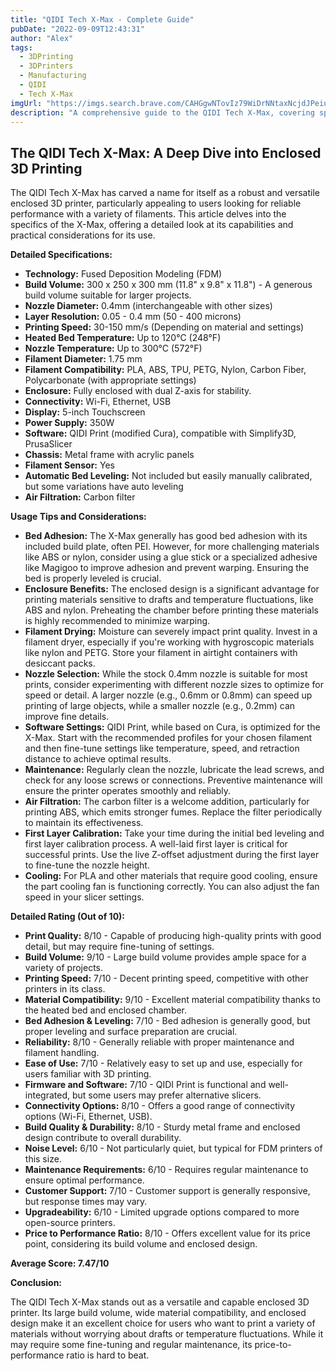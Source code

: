 ```yaml
---
title: "QIDI Tech X-Max - Complete Guide"
pubDate: "2022-09-09T12:43:31"
author: "Alex"
tags:
  - 3DPrinting
  - 3DPrinters
  - Manufacturing
  - QIDI
  - Tech X-Max
imgUrl: "https://imgs.search.brave.com/CAHGgwNTovIz79WiDrNNtaxNcjdJPeiuWxa_OBJPKNA/rs:fit:860:0:0:0/g:ce/aHR0cHM6Ly8zZHBy/aW50ZXJseS5jb20v/d3AtY29udGVudC91/cGxvYWRzLzIwMjAv/MDcvUUlESS1UZWNo/LVgtTWF4LVJldmll/dy0zRFByaW50ZXJs/eS1lMTU5NTk1NzQx/NjIwMi5qcGc"
description: "A comprehensive guide to the QIDI Tech X-Max, covering specifications, usage tips, and comparisons with similar products."
---
```


## The QIDI Tech X-Max: A Deep Dive into Enclosed 3D Printing

The QIDI Tech X-Max has carved a name for itself as a robust and versatile enclosed 3D printer, particularly appealing to users looking for reliable performance with a variety of filaments. This article delves into the specifics of the X-Max, offering a detailed look at its capabilities and practical considerations for its use.

**Detailed Specifications:**

*   **Technology:** Fused Deposition Modeling (FDM)
*   **Build Volume:** 300 x 250 x 300 mm (11.8" x 9.8" x 11.8") - A generous build volume suitable for larger projects.
*   **Nozzle Diameter:** 0.4mm (interchangeable with other sizes)
*   **Layer Resolution:** 0.05 - 0.4 mm (50 - 400 microns)
*   **Printing Speed:** 30-150 mm/s (Depending on material and settings)
*   **Heated Bed Temperature:** Up to 120°C (248°F)
*   **Nozzle Temperature:** Up to 300°C (572°F)
*   **Filament Diameter:** 1.75 mm
*   **Filament Compatibility:** PLA, ABS, TPU, PETG, Nylon, Carbon Fiber, Polycarbonate (with appropriate settings)
*   **Enclosure:** Fully enclosed with dual Z-axis for stability.
*   **Connectivity:** Wi-Fi, Ethernet, USB
*   **Display:** 5-inch Touchscreen
*   **Power Supply:** 350W
*   **Software:** QIDI Print (modified Cura), compatible with Simplify3D, PrusaSlicer
*   **Chassis:** Metal frame with acrylic panels
*   **Filament Sensor:** Yes
*   **Automatic Bed Leveling:** Not included but easily manually calibrated, but some variations have auto leveling
*   **Air Filtration:** Carbon filter

**Usage Tips and Considerations:**

*   **Bed Adhesion:** The X-Max generally has good bed adhesion with its included build plate, often PEI. However, for more challenging materials like ABS or nylon, consider using a glue stick or a specialized adhesive like Magigoo to improve adhesion and prevent warping. Ensuring the bed is properly leveled is crucial.
*   **Enclosure Benefits:** The enclosed design is a significant advantage for printing materials sensitive to drafts and temperature fluctuations, like ABS and nylon. Preheating the chamber before printing these materials is highly recommended to minimize warping.
*   **Filament Drying:** Moisture can severely impact print quality. Invest in a filament dryer, especially if you're working with hygroscopic materials like nylon and PETG. Store your filament in airtight containers with desiccant packs.
*   **Nozzle Selection:** While the stock 0.4mm nozzle is suitable for most prints, consider experimenting with different nozzle sizes to optimize for speed or detail. A larger nozzle (e.g., 0.6mm or 0.8mm) can speed up printing of large objects, while a smaller nozzle (e.g., 0.2mm) can improve fine details.
*   **Software Settings:** QIDI Print, while based on Cura, is optimized for the X-Max. Start with the recommended profiles for your chosen filament and then fine-tune settings like temperature, speed, and retraction distance to achieve optimal results.
*   **Maintenance:** Regularly clean the nozzle, lubricate the lead screws, and check for any loose screws or connections. Preventive maintenance will ensure the printer operates smoothly and reliably.
*   **Air Filtration:** The carbon filter is a welcome addition, particularly for printing ABS, which emits stronger fumes. Replace the filter periodically to maintain its effectiveness.
*   **First Layer Calibration:** Take your time during the initial bed leveling and first layer calibration process. A well-laid first layer is critical for successful prints. Use the live Z-offset adjustment during the first layer to fine-tune the nozzle height.
*   **Cooling:** For PLA and other materials that require good cooling, ensure the part cooling fan is functioning correctly. You can also adjust the fan speed in your slicer settings.

**Detailed Rating (Out of 10):**

*   **Print Quality:** 8/10 - Capable of producing high-quality prints with good detail, but may require fine-tuning of settings.
*   **Build Volume:** 9/10 - Large build volume provides ample space for a variety of projects.
*   **Printing Speed:** 7/10 - Decent printing speed, competitive with other printers in its class.
*   **Material Compatibility:** 9/10 - Excellent material compatibility thanks to the heated bed and enclosed chamber.
*   **Bed Adhesion & Leveling:** 7/10 - Bed adhesion is generally good, but proper leveling and surface preparation are crucial.
*   **Reliability:** 8/10 - Generally reliable with proper maintenance and filament handling.
*   **Ease of Use:** 7/10 - Relatively easy to set up and use, especially for users familiar with 3D printing.
*   **Firmware and Software:** 7/10 - QIDI Print is functional and well-integrated, but some users may prefer alternative slicers.
*   **Connectivity Options:** 8/10 - Offers a good range of connectivity options (Wi-Fi, Ethernet, USB).
*   **Build Quality & Durability:** 8/10 - Sturdy metal frame and enclosed design contribute to overall durability.
*   **Noise Level:** 6/10 - Not particularly quiet, but typical for FDM printers of this size.
*   **Maintenance Requirements:** 6/10 - Requires regular maintenance to ensure optimal performance.
*   **Customer Support:** 7/10 - Customer support is generally responsive, but response times may vary.
*   **Upgradeability:** 6/10 - Limited upgrade options compared to more open-source printers.
*   **Price to Performance Ratio:** 8/10 - Offers excellent value for its price point, considering its build volume and enclosed design.

**Average Score: 7.47/10**

**Conclusion:**

The QIDI Tech X-Max stands out as a versatile and capable enclosed 3D printer. Its large build volume, wide material compatibility, and enclosed design make it an excellent choice for users who want to print a variety of materials without worrying about drafts or temperature fluctuations. While it may require some fine-tuning and regular maintenance, its price-to-performance ratio is hard to beat.
